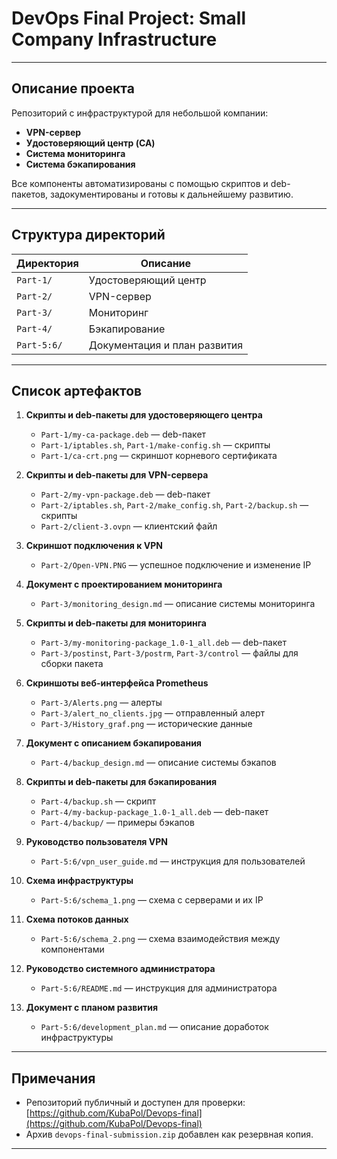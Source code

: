 # DevOps Final Project: Small Company Infrastructure

---

## Описание проекта

Репозиторий с инфраструктурой для небольшой компании:

- **VPN-сервер**
- **Удостоверяющий центр (CA)**
- **Система мониторинга**
- **Система бэкапирования**

Все компоненты автоматизированы с помощью скриптов и deb-пакетов, задокументированы и готовы к дальнейшему развитию.

---

## Структура директорий

| Директория   | Описание                        |
|--------------|---------------------------------|
| `Part-1/`    | Удостоверяющий центр            |
| `Part-2/`    | VPN-сервер                      |
| `Part-3/`    | Мониторинг                      |
| `Part-4/`    | Бэкапирование                   |
| `Part-5:6/`  | Документация и план развития    |

---

## Список артефактов

1. **Скрипты и deb-пакеты для удостоверяющего центра**
    - `Part-1/my-ca-package.deb` — deb-пакет  
    - `Part-1/iptables.sh`, `Part-1/make-config.sh` — скрипты  
    - `Part-1/ca-crt.png` — скриншот корневого сертификата

2. **Скрипты и deb-пакеты для VPN-сервера**
    - `Part-2/my-vpn-package.deb` — deb-пакет  
    - `Part-2/iptables.sh`, `Part-2/make_config.sh`, `Part-2/backup.sh` — скрипты  
    - `Part-2/client-3.ovpn` — клиентский файл

3. **Скриншот подключения к VPN**
    - `Part-2/Open-VPN.PNG` — успешное подключение и изменение IP

4. **Документ с проектированием мониторинга**
    - `Part-3/monitoring_design.md` — описание системы мониторинга

5. **Скрипты и deb-пакеты для мониторинга**
    - `Part-3/my-monitoring-package_1.0-1_all.deb` — deb-пакет  
    - `Part-3/postinst`, `Part-3/postrm`, `Part-3/control` — файлы для сборки пакета

6. **Скриншоты веб-интерфейса Prometheus**
    - `Part-3/Alerts.png` — алерты  
    - `Part-3/alert_no_clients.jpg` — отправленный алерт  
    - `Part-3/History_graf.png` — исторические данные

7. **Документ с описанием бэкапирования**
    - `Part-4/backup_design.md` — описание системы бэкапов

8. **Скрипты и deb-пакеты для бэкапирования**
    - `Part-4/backup.sh` — скрипт  
    - `Part-4/my-backup-package_1.0-1_all.deb` — deb-пакет  
    - `Part-4/backup/` — примеры бэкапов

9. **Руководство пользователя VPN**
    - `Part-5:6/vpn_user_guide.md` — инструкция для пользователей

10. **Схема инфраструктуры**
    - `Part-5:6/schema_1.png` — схема с серверами и их IP

11. **Схема потоков данных**
    - `Part-5:6/schema_2.png` — схема взаимодействия между компонентами

12. **Руководство системного администратора**
    - `Part-5:6/README.md` — инструкция для администратора

13. **Документ с планом развития**
    - `Part-5:6/development_plan.md` — описание доработок инфраструктуры

---

## Примечания

- Репозиторий публичный и доступен для проверки:  
  [https://github.com/KubaPol/Devops-final](https://github.com/KubaPol/Devops-final)
- Архив `devops-final-submission.zip` добавлен как резервная копия.

---


